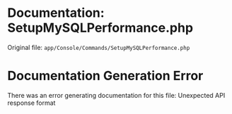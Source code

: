 # Documentation: SetupMySQLPerformance.php

Original file: `app/Console/Commands/SetupMySQLPerformance.php`

# Documentation Generation Error

There was an error generating documentation for this file: Unexpected API response format